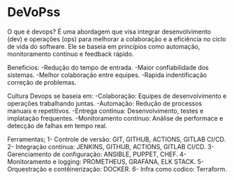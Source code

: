 # DeVoPss
O que é devops?
É uma abordagem que visa integrar desenvolvimento (dev) e operações (ops) para melhorar a colaboração e a eficiência no ciclo de vida do software. Ele se baseia em princípios como automação, monitoramento contínuo e feedback rápido.

Beneficios:
-Redução do tempo de entrada.
-Maior confiabilidade dos sistemas.
-Melhor colaboração entre equipes.
-Rapida indentificação correção de problemas.

Cultura Devops se baseia em:
-Colaboração: Equipes de desenvolvimento e operações trabalhando juntas.
-Automação: Redução de processos manuais e repetitivos.
-Entrega contínua: Desenvolvimento, testes e implatação frequentes.
-Monitoramento contínuo: Análise de performace e detecção de falhas em tempo real.

Ferramentas;
1- Controle de versão: GIT, GITHUB, ACTIONS, GITLAB CI/CD.
2- Integração contínua: JENKINS, GITHUB, ACTIONS, GITLAB CI/CD.
3- Gerenciamento de configuração: ANSIBLE, PUPPET, CHEF.
4- Monitoramento e logging: PROMETHEUS, GRAFANA, ELK STACK.
5- Orquestração e contêinerização: DOCKER.
6- Infra como codico: Terraform.